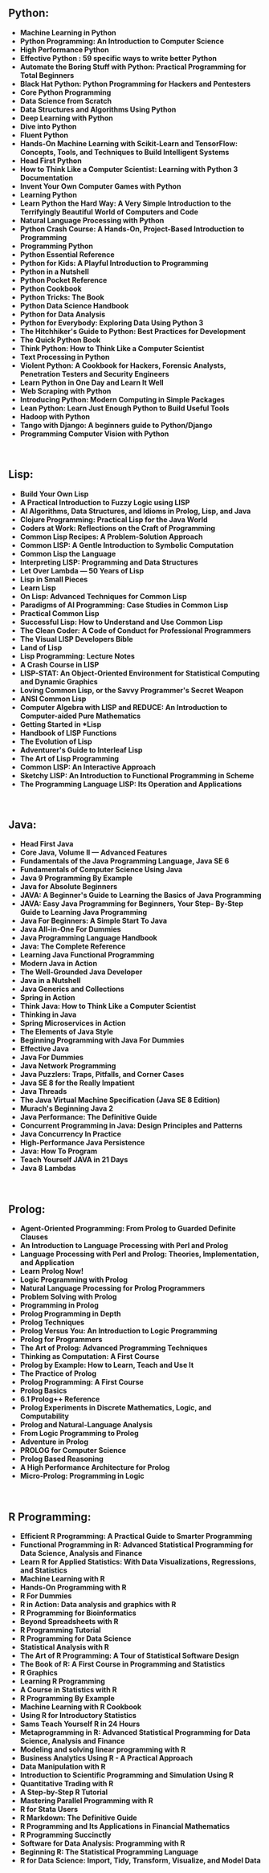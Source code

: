 <h2>Python: </h2>

<ul>
                                <li><b><a target="_blank" href="https://github.com/manjunath5496/Python-Programming-Books/blob/master/py(1).pdf" style="text-decoration:none;">Machine Learning in Python</a></b></li>
                                <li><b><a target="_blank" href="https://github.com/manjunath5496/Python-Programming-Books/blob/master/py(2).pdf" style="text-decoration:none;">Python Programming: An Introduction to Computer Science</a></b></li>
                                <li><b><a target="_blank" href="https://github.com/manjunath5496/Python-Programming-Books/blob/master/py(3).pdf" style="text-decoration:none;">High Performance Python</a></b></li>
                               
<li><b><a target="_blank" href="https://github.com/manjunath5496/Python-Programming-Books/blob/master/py(4).pdf" style="text-decoration:none;"> Effective Python : 59 specific ways to write better Python</a></b></li>
                                <li><b><a target="_blank" href="https://github.com/manjunath5496/Python-Programming-Books/blob/master/py(5).pdf" style="text-decoration:none;">Automate the Boring Stuff with Python: Practical Programming for Total Beginners</a></b></li>
                                
 <li><b><a target="_blank" href="https://github.com/manjunath5496/Python-Programming-Books/blob/master/py(6).pdf" style="text-decoration:none;">Black Hat Python: Python Programming for Hackers and Pentesters</a></b></li>
                          
<li><b><a target="_blank" href="https://github.com/manjunath5496/Python-Programming-Books/blob/master/py(7).pdf" style="text-decoration:none;">Core Python Programming</a></b></li>
                                <li><b><a target="_blank" href="https://github.com/manjunath5496/Python-Programming-Books/blob/master/py(8).pdf" style="text-decoration:none;">Data Science from Scratch </a></b></li>
                                <li><b><a target="_blank" href="https://github.com/manjunath5496/Python-Programming-Books/blob/master/py(9).pdf" style="text-decoration:none;">Data Structures and Algorithms Using Python</a></b></li>
                                
<li><b><a target="_blank" href="https://github.com/manjunath5496/Python-Programming-Books/blob/master/py(10).pdf" style="text-decoration:none;">Deep Learning with Python</a></b></li>  
        
<li><b><a target="_blank" href="https://github.com/manjunath5496/Python-Programming-Books/blob/master/py(11).pdf" style="text-decoration:none;">Dive into Python</a></b></li>
                                <li><b><a target="_blank" href="https://github.com/manjunath5496/Python-Programming-Books/blob/master/py(12).pdf" style="text-decoration:none;">Fluent Python</a></b></li>
 <li><b><a target="_blank" href="https://github.com/manjunath5496/Python-Programming-Books/blob/master/py(13).pdf" style="text-decoration:none;">Hands-On Machine Learning with Scikit-Learn and TensorFlow: Concepts, Tools, and Techniques to Build Intelligent Systems</a></b></li>  
  <li><b><a target="_blank" href="https://github.com/manjunath5496/Python-Programming-Books/blob/master/py(14).rar" style="text-decoration:none;">Head First Python</a></b></li>  
 <li><b><a target="_blank" href="https://github.com/manjunath5496/Python-Programming-Books/blob/master/py(15).pdf" style="text-decoration:none;">How to Think Like a Computer Scientist: Learning with Python 3 Documentation</a></b></li>
                                <li><b><a target="_blank" href="https://github.com/manjunath5496/Python-Programming-Books/blob/master/py(16).pdf" style="text-decoration:none;">Invent Your Own Computer Games with Python</a></b></li>

 <li><b><a target="_blank" href="https://github.com/manjunath5496/Python-Programming-Books/blob/master/py(17).pdf" style="text-decoration:none;">Learning Python</a></b></li>
                                <li><b><a target="_blank" href="https://github.com/manjunath5496/Python-Programming-Books/blob/master/py(18).pdf" style="text-decoration:none;">Learn Python the Hard Way: A Very Simple Introduction to the Terrifyingly Beautiful World of Computers and Code </a></b></li>

<li><b><a target="_blank" href="https://github.com/manjunath5496/Python-Programming-Books/blob/master/py(19).pdf" style="text-decoration:none;">Natural Language Processing with Python</a></b></li>

 <li><b><a target="_blank" href="https://github.com/manjunath5496/Python-Programming-Books/blob/master/py(20).pdf" style="text-decoration:none;">Python Crash Course: A Hands-On, Project-Based Introduction to Programming</a></b></li>
                                <li><b><a target="_blank" href="https://github.com/manjunath5496/Python-Programming-Books/blob/master/py(21).rar" style="text-decoration:none;"> Programming Python </a></b></li>

<li><b><a target="_blank" href="https://github.com/manjunath5496/Python-Programming-Books/blob/master/py(22).pdf" style="text-decoration:none;">Python Essential Reference </a></b></li>

<li><b><a target="_blank" href="https://github.com/manjunath5496/Python-Programming-Books/blob/master/py(23).pdf" style="text-decoration:none;">Python for Kids: A Playful Introduction to Programming</a></b></li>

 <li><b><a target="_blank" href="https://github.com/manjunath5496/Python-Programming-Books/blob/master/py(24).pdf" style="text-decoration:none;">Python in a Nutshell</a></b></li>
                         
<li><b><a target="_blank" href="https://github.com/manjunath5496/Python-Programming-Books/blob/master/py(25).pdf" style="text-decoration:none;">Python Pocket Reference</a></b></li>

<li><b><a target="_blank" href="https://github.com/manjunath5496/Python-Programming-Books/blob/master/py(26).pdf" style="text-decoration:none;">Python Cookbook</a></b></li>

 <li><b><a target="_blank" href="https://github.com/manjunath5496/Python-Programming-Books/blob/master/py(27).pdf" style="text-decoration:none;">Python Tricks: The Book</a></b></li>
                                <li><b><a target="_blank" href="https://github.com/manjunath5496/Python-Programming-Books/blob/master/py(28).pdf" style="text-decoration:none;"> Python Data Science Handbook</a></b></li>

<li><b><a target="_blank" href="https://github.com/manjunath5496/Python-Programming-Books/blob/master/py(29).pdf" style="text-decoration:none;">Python for Data Analysis</a></b></li>


<li><b><a target="_blank" href="https://github.com/manjunath5496/Python-Programming-Books/blob/master/py(30).pdf" style="text-decoration:none;">Python for Everybody: Exploring Data Using Python 3</a></b></li>

<li><b><a target="_blank" href="https://github.com/manjunath5496/Python-Programming-Books/blob/master/py(31).pdf" style="text-decoration:none;">The Hitchhiker's Guide to Python: Best Practices for Development</a></b></li>

 <li><b><a target="_blank" href="https://github.com/manjunath5496/Python-Programming-Books/blob/master/py(32).pdf" style="text-decoration:none;">The Quick Python Book</a></b></li>

<li><b><a target="_blank" href="https://github.com/manjunath5496/Python-Programming-Books/blob/master/py(33).pdf" style="text-decoration:none;">Think Python: How to Think Like a Computer Scientist</a></b></li>

 <li><b><a target="_blank" href="https://github.com/manjunath5496/Python-Programming-Books/blob/master/py(34).pdf" style="text-decoration:none;"> Text Processing in Python</a></b></li>

 <li><b><a target="_blank" href="https://github.com/manjunath5496/Python-Programming-Books/blob/master/py(35).pdf" style="text-decoration:none;">Violent Python: A Cookbook for Hackers, Forensic Analysts, Penetration Testers and Security Engineers</a></b></li>

<li><b><a target="_blank" href="https://github.com/manjunath5496/Python-Programming-Books/blob/master/py(36).pdf" style="text-decoration:none;">Learn Python in One Day and Learn It Well</a></b></li>

 <li><b><a target="_blank" href="https://github.com/manjunath5496/Python-Programming-Books/blob/master/py(37).pdf" style="text-decoration:none;"> Web Scraping with Python</a></b></li>

 <li><b><a target="_blank" href="https://github.com/manjunath5496/Python-Programming-Books/blob/master/py(38).pdf" style="text-decoration:none;">Introducing Python: Modern Computing in Simple Packages</a></b></li>

<li><b><a target="_blank" href="https://github.com/manjunath5496/Python-Programming-Books/blob/master/py(39).pdf" style="text-decoration:none;">Lean Python: Learn Just Enough Python to Build Useful Tools</a></b></li>

<li><b><a target="_blank" href="https://github.com/manjunath5496/Python-Programming-Books/blob/master/py(40).pdf" style="text-decoration:none;">Hadoop with Python</a></b></li>

<li><b><a target="_blank" href="https://github.com/manjunath5496/Python-Programming-Books/blob/master/py(41).pdf" style="text-decoration:none;">Tango with Django: A beginners guide to Python/Django</a></b></li>

<li><b><a target="_blank" href="https://github.com/manjunath5496/Python-Programming-Books/blob/master/py(42).pdf" style="text-decoration:none;">Programming Computer Vision with Python</a></b></li>



</ul>

</br>

<h2>Lisp:</h2>


 

<ul>
  
 <li><b><a target="_blank" href="https://github.com/manjunath5496/Best-Books-for-Learning-Lisp-Programming/blob/master/lisp(1).pdf" style="text-decoration:none;">Build Your Own Lisp</a></b></li>
  
<li><b><a target="_blank" href="https://github.com/manjunath5496/Best-Books-for-Learning-Lisp-Programming/blob/master/lisp(2).pdf" style="text-decoration:none;">A Practical Introduction to Fuzzy Logic using LISP</a></b></li>

<li><b><a target="_blank" href="https://github.com/manjunath5496/Best-Books-for-Learning-Lisp-Programming/blob/master/lisp(3).pdf" style="text-decoration:none;">AI Algorithms, Data Structures, and Idioms in Prolog, Lisp, and Java</a></b></li>                         
  <li><b><a target="_blank" href="https://github.com/manjunath5496/Best-Books-for-Learning-Lisp-Programming/blob/master/lisp(4).pdf" style="text-decoration:none;">Clojure Programming: Practical Lisp for the Java World</a></b></li>
  
   <li><b><a target="_blank" href="https://github.com/manjunath5496/Best-Books-for-Learning-Lisp-Programming/blob/master/lisp(5).pdf" style="text-decoration:none;">Coders at Work: Reflections on the Craft of Programming</a></b></li>  
   
 <li><b><a target="_blank" href="https://github.com/manjunath5496/Best-Books-for-Learning-Lisp-Programming/blob/master/lisp(6).pdf" style="text-decoration:none;">Common Lisp Recipes: A Problem-Solution Approach</a></b></li>
  
<li><b><a target="_blank" href="https://github.com/manjunath5496/Best-Books-for-Learning-Lisp-Programming/blob/master/lisp(7).pdf" style="text-decoration:none;"> Common LISP: A Gentle Introduction to Symbolic Computation</a></b></li>

 <li><b><a target="_blank" href="https://github.com/manjunath5496/Best-Books-for-Learning-Lisp-Programming/blob/master/lisp(8).pdf" style="text-decoration:none;">Common Lisp the Language</a></b></li>
  
<li><b><a target="_blank" href="https://github.com/manjunath5496/Best-Books-for-Learning-Lisp-Programming/blob/master/lisp(9).pdf" style="text-decoration:none;">Interpreting LISP: Programming and Data Structures </a></b></li>

<li><b><a target="_blank" href="https://github.com/manjunath5496/Best-Books-for-Learning-Lisp-Programming/blob/master/lisp(10).pdf" style="text-decoration:none;">Let Over Lambda — 50 Years of Lisp</a></b></li>                         
  <li><b><a target="_blank" href="https://github.com/manjunath5496/Best-Books-for-Learning-Lisp-Programming/blob/master/lisp(11).pdf" style="text-decoration:none;">Lisp in Small Pieces</a></b></li>
  
   <li><b><a target="_blank" href="https://github.com/manjunath5496/Best-Books-for-Learning-Lisp-Programming/blob/master/lisp(12).pdf" style="text-decoration:none;">Learn Lisp</a></b></li>  
   

<li><b><a target="_blank" href="https://github.com/manjunath5496/Best-Books-for-Learning-Lisp-Programming/blob/master/lisp(13).pdf" style="text-decoration:none;">On Lisp: Advanced Techniques for Common Lisp </a></b></li>

<li><b><a target="_blank" href="https://github.com/manjunath5496/Best-Books-for-Learning-Lisp-Programming/blob/master/lisp(14).pdf" style="text-decoration:none;">Paradigms of AI Programming: Case Studies in Common Lisp</a></b></li>                         
  <li><b><a target="_blank" href="https://github.com/manjunath5496/Best-Books-for-Learning-Lisp-Programming/blob/master/lisp(15).pdf" style="text-decoration:none;">Practical Common Lisp</a></b></li>
  
   <li><b><a target="_blank" href="https://github.com/manjunath5496/Best-Books-for-Learning-Lisp-Programming/blob/master/lisp(16).pdf" style="text-decoration:none;">Successful Lisp: How to Understand and Use Common Lisp</a></b></li>  
   
  <li><b><a target="_blank" href="https://github.com/manjunath5496/Best-Books-for-Learning-Lisp-Programming/blob/master/lisp(17).pdf" style="text-decoration:none;">The Clean Coder: A Code of Conduct for Professional Programmers</a></b></li>
  
   <li><b><a target="_blank" href="https://github.com/manjunath5496/Best-Books-for-Learning-Lisp-Programming/blob/master/lisp(18).pdf" style="text-decoration:none;">The Visual LISP Developers Bible</a></b></li>  

   <li><b><a target="_blank" href="https://github.com/manjunath5496/Best-Books-for-Learning-Lisp-Programming/blob/master/lisp(19).pdf" style="text-decoration:none;">Land of Lisp</a></b></li>  
   

<li><b><a target="_blank" href="https://github.com/manjunath5496/Best-Books-for-Learning-Lisp-Programming/blob/master/lisp(20).pdf" style="text-decoration:none;">Lisp Programming: Lecture Notes </a></b></li>

<li><b><a target="_blank" href="https://github.com/manjunath5496/Best-Books-for-Learning-Lisp-Programming/blob/master/lisp(21).pdf" style="text-decoration:none;">A Crash Course in LISP</a></b></li>                         
  <li><b><a target="_blank" href="https://github.com/manjunath5496/Best-Books-for-Learning-Lisp-Programming/blob/master/lisp(22).pdf" style="text-decoration:none;">LISP-STAT: An Object-Oriented Environment for Statistical Computing and Dynamic Graphics</a></b></li>
  
   <li><b><a target="_blank" href="https://github.com/manjunath5496/Best-Books-for-Learning-Lisp-Programming/blob/master/lisp(23).pdf" style="text-decoration:none;">Loving Common Lisp, or the Savvy Programmer's Secret Weapon</a></b></li>  
   
  <li><b><a target="_blank" href="https://github.com/manjunath5496/Best-Books-for-Learning-Lisp-Programming/blob/master/lisp(24).pdf" style="text-decoration:none;">ANSI Common Lisp</a></b></li>
  
   <li><b><a target="_blank" href="https://github.com/manjunath5496/Best-Books-for-Learning-Lisp-Programming/blob/master/lisp(25).pdf" style="text-decoration:none;">Computer Algebra with LISP and REDUCE: An Introduction to Computer-aided Pure Mathematics</a></b></li>  


<li><b><a target="_blank" href="https://github.com/manjunath5496/Best-Books-for-Learning-Lisp-Programming/blob/master/lisp(26).pdf" style="text-decoration:none;">Getting Started in *Lisp</a></b></li>                         
  <li><b><a target="_blank" href="https://github.com/manjunath5496/Best-Books-for-Learning-Lisp-Programming/blob/master/lisp(27).pdf" style="text-decoration:none;">Handbook of LISP Functions</a></b></li>
  
   <li><b><a target="_blank" href="https://github.com/manjunath5496/Best-Books-for-Learning-Lisp-Programming/blob/master/lisp(28).pdf" style="text-decoration:none;">The Evolution of Lisp</a></b></li>  
   
  <li><b><a target="_blank" href="https://github.com/manjunath5496/Best-Books-for-Learning-Lisp-Programming/blob/master/lisp(29).pdf" style="text-decoration:none;">Adventurer's Guide to Interleaf Lisp</a></b></li>
  
   <li><b><a target="_blank" href="https://github.com/manjunath5496/Best-Books-for-Learning-Lisp-Programming/blob/master/lisp(30).pdf" style="text-decoration:none;">The Art of Lisp Programming</a></b></li>  

   <li><b><a target="_blank" href="https://github.com/manjunath5496/Best-Books-for-Learning-Lisp-Programming/blob/master/lisp(31).pdf" style="text-decoration:none;">Common LISP: An Interactive Approach</a></b></li>  
   
  <li><b><a target="_blank" href="https://github.com/manjunath5496/Best-Books-for-Learning-Lisp-Programming/blob/master/lisp(32).pdf" style="text-decoration:none;">Sketchy LISP: An Introduction to Functional Programming in Scheme</a></b></li>
  
   <li><b><a target="_blank" href="https://github.com/manjunath5496/Best-Books-for-Learning-Lisp-Programming/blob/master/lisp(33).pdf" style="text-decoration:none;">The Programming Language LISP: Its Operation and Applications</a></b></li>  



     
 </ul>


</br>

<h2>Java: </h2>


<ul>
                                <li><b><a target="_blank" href="https://github.com/manjunath5496/Java-Programming-Books/blob/master/java(1).pdf" style="text-decoration:none;">Head First Java </a></b></li>
                                <li><b><a target="_blank" href="https://github.com/manjunath5496/Java-Programming-Books/blob/master/java(2).pdf" style="text-decoration:none;">Core Java, Volume II — Advanced Features</a></b></li>
                                <li><b><a target="_blank" href="https://github.com/manjunath5496/Java-Programming-Books/blob/master/java(3).pdf" style="text-decoration:none;">Fundamentals of the Java Programming Language, Java SE 6</a></b></li>
                               
<li><b><a target="_blank" href="https://github.com/manjunath5496/Java-Programming-Books/blob/master/java(4).pdf" style="text-decoration:none;">Fundamentals of Computer Science Using Java</a></b></li>
                                <li><b><a target="_blank" href="https://github.com/manjunath5496/Java-Programming-Books/blob/master/java(5).pdf" style="text-decoration:none;">Java 9 Programming By Example </a></b></li>
                                
 <li><b><a target="_blank" href="https://github.com/manjunath5496/Java-Programming-Books/blob/master/java(6).pdf" style="text-decoration:none;">Java for Absolute Beginners</a></b></li>
                          
<li><b><a target="_blank" href="https://github.com/manjunath5496/Java-Programming-Books/blob/master/java(7).pdf" style="text-decoration:none;">JAVA: A Beginner's Guide to Learning the Basics of Java Programming</a></b></li>
                                <li><b><a target="_blank" href="https://github.com/manjunath5496/Java-Programming-Books/blob/master/java(8).pdf" style="text-decoration:none;">JAVA: Easy Java Programming for Beginners, Your Step-
By-Step Guide to Learning Java Programming </a></b></li>
                                <li><b><a target="_blank" href="https://github.com/manjunath5496/Java-Programming-Books/blob/master/java(9).pdf" style="text-decoration:none;">Java For Beginners: A Simple Start To Java</a></b></li>
                                
<li><b><a target="_blank" href="https://github.com/manjunath5496/Java-Programming-Books/blob/master/java(10).pdf" style="text-decoration:none;">Java All-in-One For Dummies</a></b></li>  
        
<li><b><a target="_blank" href="https://github.com/manjunath5496/Java-Programming-Books/blob/master/java(11).pdf" style="text-decoration:none;">Java Programming Language Handbook </a></b></li>
                                <li><b><a target="_blank" href="https://github.com/manjunath5496/Java-Programming-Books/blob/master/java(12).pdf" style="text-decoration:none;">Java: The Complete Reference</a></b></li>
 <li><b><a target="_blank" href="https://github.com/manjunath5496/Java-Programming-Books/blob/master/java(13).pdf" style="text-decoration:none;">Learning Java Functional Programming</a></b></li>  
  <li><b><a target="_blank" href="https://github.com/manjunath5496/Java-Programming-Books/blob/master/java(14).pdf" style="text-decoration:none;">Modern Java in Action</a></b></li>  
 <li><b><a target="_blank" href="https://github.com/manjunath5496/Java-Programming-Books/blob/master/java(15).pdf" style="text-decoration:none;">The Well-Grounded Java Developer</a></b></li>
                                <li><b><a target="_blank" href="https://github.com/manjunath5496/Java-Programming-Books/blob/master/java(16).pdf" style="text-decoration:none;">Java in a Nutshell</a></b></li>

 <li><b><a target="_blank" href="https://github.com/manjunath5496/Java-Programming-Books/blob/master/java(17).pdf" style="text-decoration:none;">Java Generics and Collections</a></b></li>
                                <li><b><a target="_blank" href="https://github.com/manjunath5496/Java-Programming-Books/blob/master/java(18).pdf" style="text-decoration:none;">Spring in Action</a></b></li>

<li><b><a target="_blank" href="https://github.com/manjunath5496/Java-Programming-Books/blob/master/java(19).pdf" style="text-decoration:none;">Think Java: How to Think Like a Computer Scientist</a></b></li>

 <li><b><a target="_blank" href="https://github.com/manjunath5496/Java-Programming-Books/blob/master/java(20).pdf" style="text-decoration:none;">Thinking in Java</a></b></li>
                                <li><b><a target="_blank" href="https://github.com/manjunath5496/Java-Programming-Books/blob/master/java(21).pdf" style="text-decoration:none;">Spring Microservices in Action</a></b></li>

   <li><b><a target="_blank" href="https://github.com/manjunath5496/Java-Programming-Books/blob/master/java(22).pdf" style="text-decoration:none;">The Elements of Java Style</a></b></li>

 <li><b><a target="_blank" href="https://github.com/manjunath5496/Java-Programming-Books/blob/master/java(23).pdf" style="text-decoration:none;">Beginning Programming with Java For Dummies</a></b></li>
                                <li><b><a target="_blank" href="https://github.com/manjunath5496/Java-Programming-Books/blob/master/java(24).pdf" style="text-decoration:none;">Effective Java</a></b></li>

<li><b><a target="_blank" href="https://github.com/manjunath5496/Java-Programming-Books/blob/master/java(25).pdf" style="text-decoration:none;">Java For Dummies</a></b></li>

   <li><b><a target="_blank" href="https://github.com/manjunath5496/Java-Programming-Books/blob/master/java(26).pdf" style="text-decoration:none;">Java Network Programming</a></b></li>

 <li><b><a target="_blank" href="https://github.com/manjunath5496/Java-Programming-Books/blob/master/java(27).pdf" style="text-decoration:none;">Java Puzzlers: Traps, Pitfalls, and Corner Cases</a></b></li>
                                <li><b><a target="_blank" href="https://github.com/manjunath5496/Java-Programming-Books/blob/master/java(28).pdf" style="text-decoration:none;">Java SE 8 for the Really Impatient</a></b></li>

<li><b><a target="_blank" href="https://github.com/manjunath5496/Java-Programming-Books/blob/master/java(29).pdf" style="text-decoration:none;">Java Threads</a></b></li>

<li><b><a target="_blank" href="https://github.com/manjunath5496/Java-Programming-Books/blob/master/java(30).pdf" style="text-decoration:none;">The Java Virtual Machine Specification (Java SE 8 Edition)</a></b></li>

   <li><b><a target="_blank" href="https://github.com/manjunath5496/Java-Programming-Books/blob/master/java(31).pdf" style="text-decoration:none;">Murach's Beginning Java 2</a></b></li>

 <li><b><a target="_blank" href="https://github.com/manjunath5496/Java-Programming-Books/blob/master/java(32).pdf" style="text-decoration:none;">Java Performance: The Definitive Guide</a></b></li>
                                <li><b><a target="_blank" href="https://github.com/manjunath5496/Java-Programming-Books/blob/master/java(33).pdf" style="text-decoration:none;">Concurrent Programming in Java: Design Principles and Patterns</a></b></li>

<li><b><a target="_blank" href="https://github.com/manjunath5496/Java-Programming-Books/blob/master/java(34).pdf" style="text-decoration:none;">Java Concurrency In Practice </a></b></li>

   <li><b><a target="_blank" href="https://github.com/manjunath5496/Java-Programming-Books/blob/master/java(35).pdf" style="text-decoration:none;">High-Performance Java Persistence</a></b></li>

 <li><b><a target="_blank" href="https://github.com/manjunath5496/Java-Programming-Books/blob/master/java(36).pdf" style="text-decoration:none;">Java: How To Program</a></b></li>
                                <li><b><a target="_blank" href="https://github.com/manjunath5496/Java-Programming-Books/blob/master/java(37).pdf" style="text-decoration:none;">Teach Yourself JAVA in 21 Days</a></b></li>

<li><b><a target="_blank" href="https://github.com/manjunath5496/Java-Programming-Books/blob/master/java(38).pdf" style="text-decoration:none;">Java 8 Lambdas </a></b></li>









</ul>

</br>

<h2>Prolog: </h2>

 

<ul>
  
 <li><b><a target="_blank" href="https://github.com/manjunath5496/Prolog-Books/blob/master/plg(1).pdf" style="text-decoration:none;">Agent-Oriented Programming: From Prolog to Guarded Definite Clauses</a></b></li>
  
<li><b><a target="_blank" href="https://github.com/manjunath5496/Prolog-Books/blob/master/plg(2).pdf" style="text-decoration:none;">An Introduction to Language Processing with Perl and Prolog</a></b></li>

<li><b><a target="_blank" href="https://github.com/manjunath5496/Prolog-Books/blob/master/plg(3).pdf" style="text-decoration:none;">Language Processing with Perl and Prolog: Theories, Implementation, and Application</a></b></li>                         
  <li><b><a target="_blank" href="https://github.com/manjunath5496/Prolog-Books/blob/master/plg(4).pdf" style="text-decoration:none;">Learn Prolog Now!</a></b></li>
  
   <li><b><a target="_blank" href="https://github.com/manjunath5496/Prolog-Books/blob/master/plg(5).pdf" style="text-decoration:none;">Logic Programming with Prolog</a></b></li>  
   
 <li><b><a target="_blank" href="https://github.com/manjunath5496/Prolog-Books/blob/master/plg(6).pdf" style="text-decoration:none;">Natural Language Processing for Prolog Programmers</a></b></li>
  
<li><b><a target="_blank" href="https://github.com/manjunath5496/Prolog-Books/blob/master/plg(7).pdf" style="text-decoration:none;"> Problem Solving with Prolog</a></b></li>

 <li><b><a target="_blank" href="https://github.com/manjunath5496/Prolog-Books/blob/master/plg(8).pdf" style="text-decoration:none;">Programming in Prolog</a></b></li>
  
<li><b><a target="_blank" href="https://github.com/manjunath5496/Prolog-Books/blob/master/plg(9).pdf" style="text-decoration:none;">Prolog Programming in Depth </a></b></li>

<li><b><a target="_blank" href="https://github.com/manjunath5496/Prolog-Books/blob/master/plg(10).pdf" style="text-decoration:none;">Prolog Techniques</a></b></li>                         
  <li><b><a target="_blank" href="https://github.com/manjunath5496/Prolog-Books/blob/master/plg(11).pdf" style="text-decoration:none;">Prolog Versus You: An Introduction to Logic Programming</a></b></li>
  
   <li><b><a target="_blank" href="https://github.com/manjunath5496/Prolog-Books/blob/master/plg(12).pdf" style="text-decoration:none;">Prolog for Programmers</a></b></li>  
   

<li><b><a target="_blank" href="https://github.com/manjunath5496/Prolog-Books/blob/master/plg(13).pdf" style="text-decoration:none;">The Art of Prolog: Advanced Programming Techniques</a></b></li>

<li><b><a target="_blank" href="https://github.com/manjunath5496/Prolog-Books/blob/master/plg(14).pdf" style="text-decoration:none;">Thinking as Computation: A First Course</a></b></li>                         
  <li><b><a target="_blank" href="https://github.com/manjunath5496/Prolog-Books/blob/master/plg(15).pdf" style="text-decoration:none;">Prolog by Example: How to Learn, Teach and Use It</a></b></li>
  
   <li><b><a target="_blank" href="https://github.com/manjunath5496/Prolog-Books/blob/master/plg(16).pdf" style="text-decoration:none;">The Practice of Prolog</a></b></li>  
   
  <li><b><a target="_blank" href="https://github.com/manjunath5496/Prolog-Books/blob/master/plg(17).pdf" style="text-decoration:none;">Prolog Programming: A First Course</a></b></li>
  
   <li><b><a target="_blank" href="https://github.com/manjunath5496/Prolog-Books/blob/master/plg(18).pdf" style="text-decoration:none;">Prolog Basics</a></b></li>  

  
   <li><b><a target="_blank" href="https://github.com/manjunath5496/Prolog-Books/blob/master/plg(19).pdf" style="text-decoration:none;">6.1 Prolog++ Reference</a></b></li>  
   
  <li><b><a target="_blank" href="https://github.com/manjunath5496/Prolog-Books/blob/master/plg(20).pdf" style="text-decoration:none;">Prolog Experiments in Discrete Mathematics, Logic, and Computability</a></b></li>
  
   <li><b><a target="_blank" href="https://github.com/manjunath5496/Prolog-Books/blob/master/plg(21).pdf" style="text-decoration:none;">Prolog and Natural-Language Analysis</a></b></li>  

   <li><b><a target="_blank" href="https://github.com/manjunath5496/Prolog-Books/blob/master/plg(22).pdf" style="text-decoration:none;">From Logic Programming to Prolog</a></b></li>  

  <li><b><a target="_blank" href="https://github.com/manjunath5496/Prolog-Books/blob/master/plg(23).pdf" style="text-decoration:none;">Adventure in Prolog</a></b></li>
  
   <li><b><a target="_blank" href="https://github.com/manjunath5496/Prolog-Books/blob/master/plg(24).pdf" style="text-decoration:none;">PROLOG for Computer Science</a></b></li>  

   <li><b><a target="_blank" href="https://github.com/manjunath5496/Prolog-Books/blob/master/plg(25).pdf" style="text-decoration:none;">Prolog Based Reasoning</a></b></li>  

   <li><b><a target="_blank" href="https://github.com/manjunath5496/Prolog-Books/blob/master/plg(26).pdf" style="text-decoration:none;">A High Performance Architecture for Prolog</a></b></li>  

   <li><b><a target="_blank" href="https://github.com/manjunath5496/Prolog-Books/blob/master/plg(27).pdf" style="text-decoration:none;">Micro-Prolog: Programming in Logic</a></b></li>  

     
 </ul>


</br>

<h2>R Programming: </h2>


<ul>
  
 <li><b><a target="_blank" href="https://github.com/manjunath5496/Top-5-Best-Programming-Languages-for-Artificial-Intelligence/blob/master/rpr(1).pdf" style="text-decoration:none;">Efficient R Programming: A Practical Guide to Smarter Programming</a></b></li>
  
<li><b><a target="_blank" href="https://github.com/manjunath5496/Top-5-Best-Programming-Languages-for-Artificial-Intelligence/blob/master/rpr(2).pdf" style="text-decoration:none;"> Functional Programming in R: Advanced Statistical Programming for Data Science, Analysis and Finance</a></b></li>

<li><b><a target="_blank" href="https://github.com/manjunath5496/Top-5-Best-Programming-Languages-for-Artificial-Intelligence/blob/master/rpr(3).pdf" style="text-decoration:none;">Learn R for Applied Statistics: With Data Visualizations, Regressions, and Statistics</a></b></li>                         
  <li><b><a target="_blank" href="https://github.com/manjunath5496/Top-5-Best-Programming-Languages-for-Artificial-Intelligence/blob/master/rpr(4).pdf" style="text-decoration:none;">Machine Learning with R</a></b></li>
  
   <li><b><a target="_blank" href="https://github.com/manjunath5496/Top-5-Best-Programming-Languages-for-Artificial-Intelligence/blob/master/rpr(5).pdf" style="text-decoration:none;">Hands-On Programming with R</a></b></li>  
   
 <li><b><a target="_blank" href="https://github.com/manjunath5496/Top-5-Best-Programming-Languages-for-Artificial-Intelligence/blob/master/rpr(6).pdf" style="text-decoration:none;">R For Dummies</a></b></li>
  
<li><b><a target="_blank" href="https://github.com/manjunath5496/Top-5-Best-Programming-Languages-for-Artificial-Intelligence/blob/master/rpr(7).pdf" style="text-decoration:none;"> R in Action: Data analysis and graphics with R</a></b></li>

 <li><b><a target="_blank" href="https://github.com/manjunath5496/Top-5-Best-Programming-Languages-for-Artificial-Intelligence/blob/master/rpr(8).pdf" style="text-decoration:none;">R Programming for Bioinformatics</a></b></li>
  
<li><b><a target="_blank" href="https://github.com/manjunath5496/Top-5-Best-Programming-Languages-for-Artificial-Intelligence/blob/master/rpr(9).pdf" style="text-decoration:none;">Beyond Spreadsheets with R </a></b></li>

<li><b><a target="_blank" href="https://github.com/manjunath5496/Top-5-Best-Programming-Languages-for-Artificial-Intelligence/blob/master/rpr(10).pdf" style="text-decoration:none;">R Programming Tutorial</a></b></li>                         
  <li><b><a target="_blank" href="https://github.com/manjunath5496/Top-5-Best-Programming-Languages-for-Artificial-Intelligence/blob/master/rpr(11).pdf" style="text-decoration:none;">R Programming for Data Science</a></b></li>
  
   <li><b><a target="_blank" href="https://github.com/manjunath5496/Top-5-Best-Programming-Languages-for-Artificial-Intelligence/blob/master/rpr(12).pdf" style="text-decoration:none;">Statistical Analysis with R</a></b></li>  
   

<li><b><a target="_blank" href="https://github.com/manjunath5496/Top-5-Best-Programming-Languages-for-Artificial-Intelligence/blob/master/rpr(13).pdf" style="text-decoration:none;">The Art of R Programming: A Tour of Statistical Software Design</a></b></li>

<li><b><a target="_blank" href="https://github.com/manjunath5496/Top-5-Best-Programming-Languages-for-Artificial-Intelligence/blob/master/rpr(14).pdf" style="text-decoration:none;">The Book of R: A First Course in Programming and Statistics</a></b></li>                         
  <li><b><a target="_blank" href="https://github.com/manjunath5496/Top-5-Best-Programming-Languages-for-Artificial-Intelligence/blob/master/rpr(15).pdf" style="text-decoration:none;">R Graphics</a></b></li>
  
   <li><b><a target="_blank" href="https://github.com/manjunath5496/Top-5-Best-Programming-Languages-for-Artificial-Intelligence/blob/master/rpr(16).pdf" style="text-decoration:none;">Learning R Programming</a></b></li>  
   
  <li><b><a target="_blank" href="https://github.com/manjunath5496/Top-5-Best-Programming-Languages-for-Artificial-Intelligence/blob/master/rpr(17).pdf" style="text-decoration:none;">A Course in Statistics with R</a></b></li>
  
   <li><b><a target="_blank" href="https://github.com/manjunath5496/Top-5-Best-Programming-Languages-for-Artificial-Intelligence/blob/master/rpr(18).pdf" style="text-decoration:none;">R Programming By Example</a></b></li>  

 <li><b><a target="_blank" href="https://github.com/manjunath5496/Top-5-Best-Programming-Languages-for-Artificial-Intelligence/blob/master/rpr(19).rar" style="text-decoration:none;">Machine Learning with R Cookbook</a></b></li>
  
   <li><b><a target="_blank" href="https://github.com/manjunath5496/Top-5-Best-Programming-Languages-for-Artificial-Intelligence/blob/master/rpr(20).pdf" style="text-decoration:none;">Using R for Introductory Statistics</a></b></li>  

 <li><b><a target="_blank" href="https://github.com/manjunath5496/Top-5-Best-Programming-Languages-for-Artificial-Intelligence/blob/master/rpr(21).rar" style="text-decoration:none;">Sams Teach Yourself R in 24 Hours</a></b></li>

<li><b><a target="_blank" href="https://github.com/manjunath5496/Top-5-Best-Programming-Languages-for-Artificial-Intelligence/blob/master/rpr(22).pdf" style="text-decoration:none;">Metaprogramming in R: Advanced Statistical Programming
for Data Science, Analysis and Finance</a></b></li>                         
  <li><b><a target="_blank" href="https://github.com/manjunath5496/Top-5-Best-Programming-Languages-for-Artificial-Intelligence/blob/master/rpr(23).pdf" style="text-decoration:none;">Modeling and solving linear programming with R</a></b></li>
  
   <li><b><a target="_blank" href="https://github.com/manjunath5496/Top-5-Best-Programming-Languages-for-Artificial-Intelligence/blob/master/rpr(24).pdf" style="text-decoration:none;">Business Analytics Using R - A Practical Approach</a></b></li>  
   
  <li><b><a target="_blank" href="https://github.com/manjunath5496/Top-5-Best-Programming-Languages-for-Artificial-Intelligence/blob/master/rpr(25).pdf" style="text-decoration:none;">Data Manipulation with R</a></b></li>
  
<li><b><a target="_blank" href="https://github.com/manjunath5496/Top-5-Best-Programming-Languages-for-Artificial-Intelligence/blob/master/rpr(26).pdf" style="text-decoration:none;">Introduction to Scientific Programming and Simulation Using R</a></b></li>
  
   <li><b><a target="_blank" href="https://github.com/manjunath5496/Top-5-Best-Programming-Languages-for-Artificial-Intelligence/blob/master/rpr(27).pdf" style="text-decoration:none;">Quantitative Trading with R</a></b></li>  
   
  <li><b><a target="_blank" href="https://github.com/manjunath5496/Top-5-Best-Programming-Languages-for-Artificial-Intelligence/blob/master/rpr(28).pdf" style="text-decoration:none;">A Step-by-Step R Tutorial</a></b></li>
  
<li><b><a target="_blank" href="https://github.com/manjunath5496/Top-5-Best-Programming-Languages-for-Artificial-Intelligence/blob/master/rpr(29).pdf" style="text-decoration:none;">Mastering Parallel Programming with R</a></b></li>
  
<li><b><a target="_blank" href="https://github.com/manjunath5496/Top-5-Best-Programming-Languages-for-Artificial-Intelligence/blob/master/rpr(30).pdf" style="text-decoration:none;">R for Stata Users</a></b></li>
  
   <li><b><a target="_blank" href="https://github.com/manjunath5496/Top-5-Best-Programming-Languages-for-Artificial-Intelligence/blob/master/rpr(31).pdf" style="text-decoration:none;">R Markdown: The Definitive Guide</a></b></li>  
   
  <li><b><a target="_blank" href="https://github.com/manjunath5496/Top-5-Best-Programming-Languages-for-Artificial-Intelligence/blob/master/rpr(32).pdf" style="text-decoration:none;">R Programming and Its Applications in Financial Mathematics</a></b></li>
  
 <li><b><a target="_blank" href="https://github.com/manjunath5496/Top-5-Best-Programming-Languages-for-Artificial-Intelligence/blob/master/rpr(33).pdf" style="text-decoration:none;">R Programming Succinctly</a></b></li>
  
   <li><b><a target="_blank" href="https://github.com/manjunath5496/Top-5-Best-Programming-Languages-for-Artificial-Intelligence/blob/master/rpr(34).pdf" style="text-decoration:none;">Software for Data Analysis: Programming with R</a></b></li>  
   
  <li><b><a target="_blank" href="https://github.com/manjunath5496/Top-5-Best-Programming-Languages-for-Artificial-Intelligence/blob/master/rpr(35).pdf" style="text-decoration:none;">Beginning R: The Statistical Programming Language</a></b></li>
  
   
  <li><b><a target="_blank" href="https://github.com/manjunath5496/Top-5-Best-Programming-Languages-for-Artificial-Intelligence/blob/master/rpr(36).pdf" style="text-decoration:none;">R for Data Science: Import, Tidy, Transform, Visualize, and Model Data</a></b></li>
  
     
  
  
  
  
  
     
 </ul>






